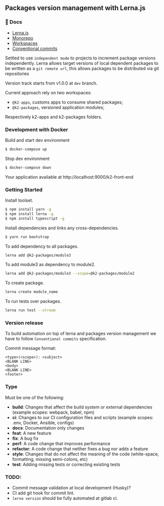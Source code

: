## Packages version management with Lerna.js

### 📖 Docs

- [Lerna.js](https://github.com/lerna/lerna)
- [Monorepo](https://en.wikipedia.org/wiki/Monorepo)
- [Workspaces](https://legacy.yarnpkg.com/lang/en/docs/workspaces/)
- [Conventional commits](https://www.conventionalcommits.org/en/v1.0.0/)

Settled to use `independent mode` to projects to increment package versions independently.
Lerna allows target versions of local dependent packages to be written as a `git remote url`, this allows packages to be distributed via git repositories

Version track starts from v1.0.0 at `dev` branch.

Current approach rely on two workspaces:

 - `@k2-apps`, customs apps to consume shared packages;
 - `@k2-packages`, versioned application modules;

Respectively k2-apps and k2-packages folders.

### Development with Docker

Build and start dev environment
```sh
$ docker-compose up
```


Stop dev environment
```sh
$ docker-compose down
```

Your application available at http://localhost:9000/k2-front-end

### Getting Started

Install toolset.
```sh
$ npm install yarn -g
$ npm install lerna -g
$ npm install typescript -g
```

Install dependencies and links any cross-dependencies.
```sh
$ yarn run bootstrap
```

To add dependency to all packages.
```sh
lerna add @k2-packages/module3
```

To add module3 as dependency to module2.
```sh
lerna add @k2-packages/module3 --scope=@k2-packages/module2
```

To create package.
```sh
lerna create module_name
```

To run tests over packages.
```sh
lerna run test --stream
```

### Version release

To build automation on top of lerna and packages version management we have to follow `Conventional commits` specification.

Commit message format:

```
<type>(<scope>): <subject>
<BLANK LINE>
<body>
<BLANK LINE>
<footer>
```

### Type
Must be one of the following:
* **build**: Changes that affect the build system or external dependencies (example scopes: webpack, babel, npm)
* **ci**: Changes to our CI configuration files and scripts (example scopes: .env, Docker, Ansible, configs)
* **docs**: Documentation only changes
* **feat**: A new feature
* **fix**: A bug fix
* **perf**: A code change that improves performance
* **refactor**: A code change that neither fixes a bug nor adds a feature
* **style**: Changes that do not affect the meaning of the code (white-space, formatting, missing semi-colons, etc)
* **test**: Adding missing tests or correcting existing tests

### TODO:
 - Commit message validation at local development (Husky)?
 - CI add git hook for commit lint.
 - `lerna version` should be fully automated at gitlab ci.
